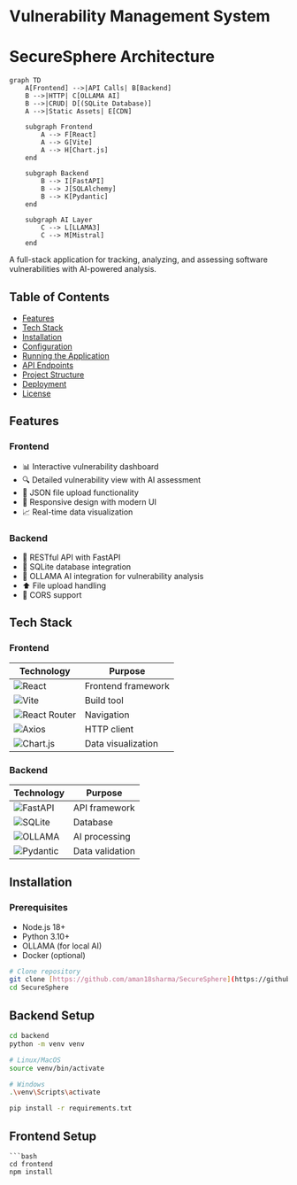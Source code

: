 # Vulnerability Management System
 <!-- Optional: Add a diagram if available -->
# SecureSphere Architecture

```mermaid
graph TD
    A[Frontend] -->|API Calls| B[Backend]
    B -->|HTTP| C[OLLAMA AI]
    B -->|CRUD| D[(SQLite Database)]
    A -->|Static Assets| E[CDN]
    
    subgraph Frontend
        A --> F[React]
        A --> G[Vite]
        A --> H[Chart.js]
    end
    
    subgraph Backend
        B --> I[FastAPI]
        B --> J[SQLAlchemy]
        B --> K[Pydantic]
    end
    
    subgraph AI Layer
        C --> L[LLAMA3]
        C --> M[Mistral]
    end
```
A full-stack application for tracking, analyzing, and assessing software vulnerabilities with AI-powered analysis.

## Table of Contents
- [Features](#features)
- [Tech Stack](#tech-stack) 
- [Installation](#installation)
- [Configuration](#configuration)
- [Running the Application](#running-the-application)
- [API Endpoints](#api-endpoints)
- [Project Structure](#project-structure)
- [Deployment](#deployment)
- [License](#license)

## Features

### Frontend
- 📊 Interactive vulnerability dashboard
- 🔍 Detailed vulnerability view with AI assessment
- 📁 JSON file upload functionality
- 📱 Responsive design with modern UI
- 📈 Real-time data visualization

### Backend
- 🚀 RESTful API with FastAPI
- 💾 SQLite database integration
- 🤖 OLLAMA AI integration for vulnerability analysis
- ⬆️ File upload handling
- 🔄 CORS support

## Tech Stack

### Frontend
| Technology | Purpose |
|------------|---------|
| ![React](https://img.shields.io/badge/React-20232A?style=flat&logo=react) | Frontend framework |
| ![Vite](https://img.shields.io/badge/Vite-B73BFE?style=flat&logo=vite) | Build tool |
| ![React Router](https://img.shields.io/badge/React_Router-CA4245?style=flat&logo=react-router) | Navigation |
| ![Axios](https://img.shields.io/badge/Axios-5A29E4?style=flat&logo=axios) | HTTP client |
| ![Chart.js](https://img.shields.io/badge/Chart.js-FF6384?style=flat&logo=chart.js) | Data visualization |

### Backend
| Technology | Purpose |
|------------|---------|
| ![FastAPI](https://img.shields.io/badge/FastAPI-009688?style=flat&logo=fastapi) | API framework |
| ![SQLite](https://img.shields.io/badge/SQLite-003B57?style=flat&logo=sqlite) | Database |
| ![OLLAMA](https://img.shields.io/badge/OLLAMA-FF6600?style=flat) | AI processing |
| ![Pydantic](https://img.shields.io/badge/Pydantic-920000?style=flat) | Data validation |

## Installation

### Prerequisites
- Node.js 18+
- Python 3.10+
- OLLAMA (for local AI)
- Docker (optional)

```bash
# Clone repository
git clone [https://github.com/aman18sharma/SecureSphere](https://github.com/aman18sharma/SecureSphere)
cd SecureSphere
```
## Backend Setup
```bash
cd backend
python -m venv venv

# Linux/MacOS
source venv/bin/activate

# Windows
.\venv\Scripts\activate

pip install -r requirements.txt

```
## Frontend Setup
```
```bash
cd frontend
npm install

```
